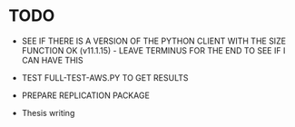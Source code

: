 # TODO

- SEE IF THERE IS A VERSION OF THE PYTHON CLIENT WITH THE SIZE FUNCTION OK (v11.1.15) - LEAVE TERMINUS FOR THE END TO SEE IF I CAN HAVE THIS
- TEST FULL-TEST-AWS.PY TO GET RESULTS
- PREPARE REPLICATION PACKAGE

- Thesis writing
